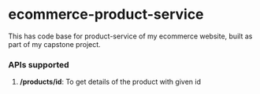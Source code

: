 # ecommerce-product-service
This has code base for product-service of my ecommerce website, built as part of my capstone project.

### APIs supported
1. **/products/id**: To get details of the product with given id